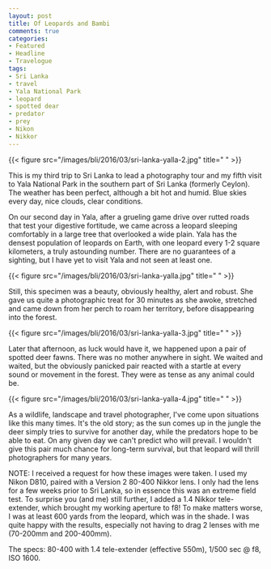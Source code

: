 ```yaml
---
layout: post
title: Of Leopards and Bambi
comments: true
categories:
- Featured
- Headline
- Travelogue
tags:
- Sri Lanka
- travel
- Yala National Park
- leopard
- spotted dear
- predator
- prey
- Nikon
- Nikkor
---
```


{{< figure src="/images/bli/2016/03/sri-lanka-yalla-2.jpg" title="  " >}}

This is my third trip to Sri Lanka to lead a photography tour and my fifth visit to Yala National Park in the southern part of Sri Lanka (formerly Ceylon). The weather has been perfect, although a bit hot and humid. Blue skies every day, nice clouds, clear conditions.  

<!--more-->

On our second day in Yala, after a grueling game drive over rutted roads that test your digestive fortitude, we came across a leopard sleeping comfortably in a large tree that overlooked a wide plain. Yala has the densest population of leopards on Earth, with one leopard every 1-2 square kilometers, a truly astounding number. There are no guarantees of a sighting, but I have yet to visit Yala and not seen at least one. 

{{< figure src="/images/bli/2016/03/sri-lanka-yalla.jpg" title="  " >}}

Still, this specimen was a beauty, obviously healthy, alert and robust. She gave us quite a photographic treat for 30 minutes as she awoke, stretched and came down from her perch to roam her territory, before disappearing into the forest. 

{{< figure src="/images/bli/2016/03/sri-lanka-yalla-3.jpg" title="  " >}}

Later that afternoon, as luck would have it, we happened upon a pair of spotted deer fawns. There was no mother anywhere in sight. We waited and waited, but the obviously panicked pair reacted with a startle at every sound or movement in the forest. They were as tense as any animal could be. 

{{< figure src="/images/bli/2016/03/sri-lanka-yalla-4.jpg" title="  " >}}

As a wildlife, landscape and travel photographer, I've come upon situations like this many times. It's the old story; as the sun comes up in the jungle the deer simply tries to survive for another day, while the predators hope to be able to eat. On any given day we can't predict who will prevail. I wouldn't give this pair much chance for long-term survival, but that leopard will thrill photographers for many years. 

NOTE: I received a request for how these images were taken. I used my Nikon D810, paired with a Version 2 80-400 Nikkor lens. I only had the lens for a few weeks prior to Sri Lanka, so in essence this was an extreme field test. To surprise you (and me) still further, I added a 1.4 Nikkor tele-extender, which brought my working aperture to f8! To make matters worse, I was at least 600 yards from the leopard, which was in the shade. I was quite happy with the results, especially not having to drag 2 lenses with me (70-200mm and 200-400mm). 

The specs: 80-400 with 1.4 tele-extender (effective 550m), 1/500 sec @ f8, ISO 1600. 

